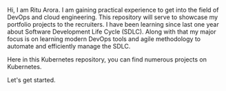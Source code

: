 Hi, I am Ritu Arora. 
I am gaining practical experience to get into the field of DevOps and cloud engineering. 
This repository will serve to showcase my portfolio projects to the recruiters.
I have been learning since last one year about Software Development Life Cycle (SDLC). 
Along with that my major focus is on learning modern DevOps tools and 
agile methodology to automate and efficiently manage the SDLC. 

Here in this Kubernetes repository, you can find numerous projects on Kubernetes.

Let's get started.
